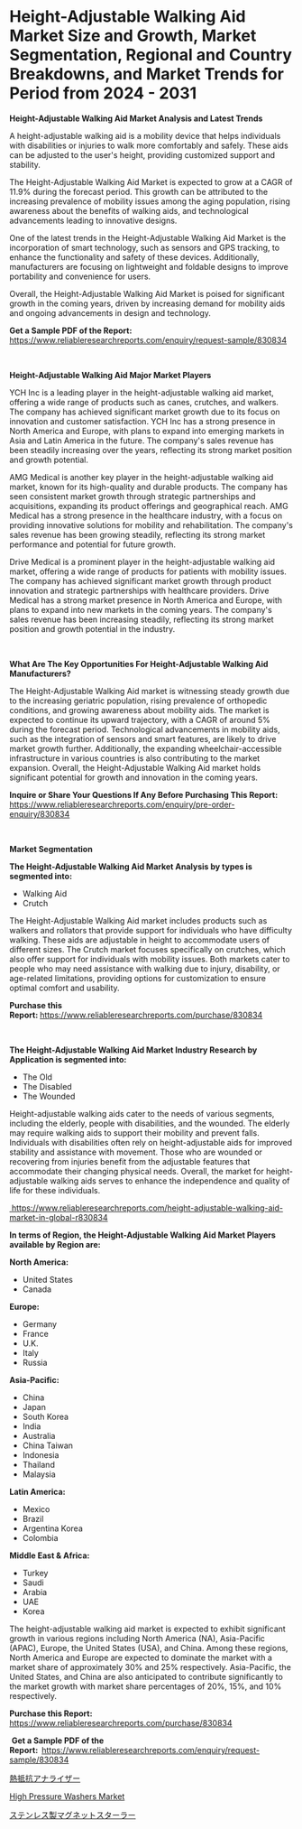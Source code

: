 <p><h1>Height-Adjustable Walking Aid Market Size and Growth, Market Segmentation, Regional and Country Breakdowns, and Market Trends for Period from 2024 -  2031</h1></p><p><strong>Height-Adjustable Walking Aid Market Analysis and Latest Trends</strong></p>
<p><p>A height-adjustable walking aid is a mobility device that helps individuals with disabilities or injuries to walk more comfortably and safely. These aids can be adjusted to the user's height, providing customized support and stability.</p><p>The Height-Adjustable Walking Aid Market is expected to grow at a CAGR of 11.9% during the forecast period. This growth can be attributed to the increasing prevalence of mobility issues among the aging population, rising awareness about the benefits of walking aids, and technological advancements leading to innovative designs.</p><p>One of the latest trends in the Height-Adjustable Walking Aid Market is the incorporation of smart technology, such as sensors and GPS tracking, to enhance the functionality and safety of these devices. Additionally, manufacturers are focusing on lightweight and foldable designs to improve portability and convenience for users.</p><p>Overall, the Height-Adjustable Walking Aid Market is poised for significant growth in the coming years, driven by increasing demand for mobility aids and ongoing advancements in design and technology.</p></p>
<p><strong>Get a Sample PDF of the Report:&nbsp;</strong> <a href="https://www.reliableresearchreports.com/enquiry/request-sample/830834">https://www.reliableresearchreports.com/enquiry/request-sample/830834</a></p>
<p>&nbsp;</p>
<p><strong>Height-Adjustable Walking Aid Major Market Players</strong></p>
<p><p>YCH Inc is a leading player in the height-adjustable walking aid market, offering a wide range of products such as canes, crutches, and walkers. The company has achieved significant market growth due to its focus on innovation and customer satisfaction. YCH Inc has a strong presence in North America and Europe, with plans to expand into emerging markets in Asia and Latin America in the future. The company's sales revenue has been steadily increasing over the years, reflecting its strong market position and growth potential.</p><p>AMG Medical is another key player in the height-adjustable walking aid market, known for its high-quality and durable products. The company has seen consistent market growth through strategic partnerships and acquisitions, expanding its product offerings and geographical reach. AMG Medical has a strong presence in the healthcare industry, with a focus on providing innovative solutions for mobility and rehabilitation. The company's sales revenue has been growing steadily, reflecting its strong market performance and potential for future growth.</p><p>Drive Medical is a prominent player in the height-adjustable walking aid market, offering a wide range of products for patients with mobility issues. The company has achieved significant market growth through product innovation and strategic partnerships with healthcare providers. Drive Medical has a strong market presence in North America and Europe, with plans to expand into new markets in the coming years. The company's sales revenue has been increasing steadily, reflecting its strong market position and growth potential in the industry.</p></p>
<p>&nbsp;</p>
<p><strong>What Are The Key Opportunities For Height-Adjustable Walking Aid Manufacturers?</strong></p>
<p><p>The Height-Adjustable Walking Aid market is witnessing steady growth due to the increasing geriatric population, rising prevalence of orthopedic conditions, and growing awareness about mobility aids. The market is expected to continue its upward trajectory, with a CAGR of around 5% during the forecast period. Technological advancements in mobility aids, such as the integration of sensors and smart features, are likely to drive market growth further. Additionally, the expanding wheelchair-accessible infrastructure in various countries is also contributing to the market expansion. Overall, the Height-Adjustable Walking Aid market holds significant potential for growth and innovation in the coming years.</p></p>
<p><strong>Inquire or Share Your Questions If Any Before Purchasing This Report:</strong> <a href="https://www.reliableresearchreports.com/enquiry/pre-order-enquiry/830834">https://www.reliableresearchreports.com/enquiry/pre-order-enquiry/830834</a></p>
<p>&nbsp;</p>
<p><strong>Market Segmentation</strong></p>
<p><strong>The Height-Adjustable Walking Aid Market Analysis by types is segmented into:</strong></p>
<p><ul><li>Walking Aid</li><li>Crutch</li></ul></p>
<p><p>The Height-Adjustable Walking Aid market includes products such as walkers and rollators that provide support for individuals who have difficulty walking. These aids are adjustable in height to accommodate users of different sizes. The Crutch market focuses specifically on crutches, which also offer support for individuals with mobility issues. Both markets cater to people who may need assistance with walking due to injury, disability, or age-related limitations, providing options for customization to ensure optimal comfort and usability.</p></p>
<p><strong>Purchase this Report:&nbsp;</strong><a href="https://www.reliableresearchreports.com/purchase/830834">https://www.reliableresearchreports.com/purchase/830834</a></p>
<p>&nbsp;</p>
<p><strong>The Height-Adjustable Walking Aid Market Industry Research by Application is segmented into:</strong></p>
<p><ul><li>The Old</li><li>The Disabled</li><li>The Wounded</li></ul></p>
<p><p>Height-adjustable walking aids cater to the needs of various segments, including the elderly, people with disabilities, and the wounded. The elderly may require walking aids to support their mobility and prevent falls. Individuals with disabilities often rely on height-adjustable aids for improved stability and assistance with movement. Those who are wounded or recovering from injuries benefit from the adjustable features that accommodate their changing physical needs. Overall, the market for height-adjustable walking aids serves to enhance the independence and quality of life for these individuals.</p></p>
<p><a href="https://www.reliableresearchreports.com/height-adjustable-walking-aid-market-in-global-r830834">&nbsp;https://www.reliableresearchreports.com/height-adjustable-walking-aid-market-in-global-r830834</a></p>
<p><strong>In terms of Region, the Height-Adjustable Walking Aid Market Players available by Region are:</strong></p>
<p>
    <p> <strong> North America: </strong>
        <ul>
            <li>United States</li>
            <li>Canada</li>
        </ul>
        </p> 
    <p> <strong> Europe: </strong>
        <ul>
            <li>Germany</li>
            <li>France</li>
            <li>U.K.</li>
            <li>Italy</li>
            <li>Russia</li>
        </ul>
        </p> 
    <p> <strong> Asia-Pacific: </strong>
        <ul>
            <li>China</li>
            <li>Japan</li>
            <li>South Korea</li>
            <li>India</li>
            <li>Australia</li>
            <li>China Taiwan</li>
            <li>Indonesia</li>
            <li>Thailand</li>
            <li>Malaysia</li>
        </ul>
        </p> 
    <p> <strong> Latin America: </strong>
        <ul>
            <li>Mexico</li>
            <li>Brazil</li>
            <li>Argentina Korea</li>
            <li>Colombia</li>
        </ul>
        </p> 
    <p> <strong> Middle East & Africa: </strong>
        <ul>
            <li>Turkey</li>
            <li>Saudi</li>
            <li>Arabia</li>
            <li>UAE</li>
            <li>Korea</li>
        </ul>
    </p>
    </p>
<p><p>The height-adjustable walking aid market is expected to exhibit significant growth in various regions including North America (NA), Asia-Pacific (APAC), Europe, the United States (USA), and China. Among these regions, North America and Europe are expected to dominate the market with a market share of approximately 30% and 25% respectively. Asia-Pacific, the United States, and China are also anticipated to contribute significantly to the market growth with market share percentages of 20%, 15%, and 10% respectively.</p></p>
<p><strong>Purchase this Report: </strong><a href="https://www.reliableresearchreports.com/purchase/830834">https://www.reliableresearchreports.com/purchase/830834</a></p>
<p>&nbsp;<strong>Get a Sample PDF of the Report:&nbsp;&nbsp;</strong><a href="https://www.reliableresearchreports.com/enquiry/request-sample/830834">https://www.reliableresearchreports.com/enquiry/request-sample/830834</a></p>
<p><strong></strong></p>
<p><p><a href="https://github.com/AaronVargas43/Market-Research-Report-List-2/blob/main/2951368104501.md">熱抵抗アナライザー</a></p><p><a href="https://view.publitas.com/reportprime-1/high-pressure-washers-market-outlook-industry-overview-and-forecast-2024-to-2031/">High Pressure Washers Market</a></p><p><a href="https://github.com/oqoeusbvpadwjs08/Market-Research-Report-List-2/blob/main/1473911104500.md">ステンレス製マグネットスターラー</a></p></p>